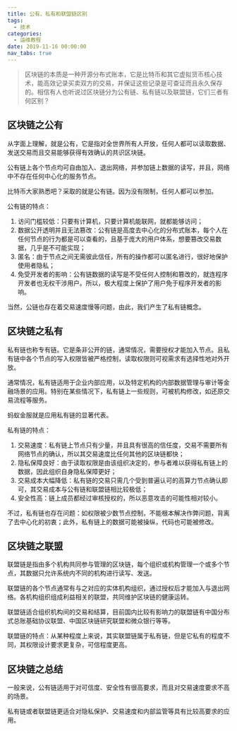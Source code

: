 ```yaml
---
title: 公有、私有和联盟链区别
tags:
  - 技术
categories:
  - 运维教程
date: 2019-11-16 00:00:00
nav_tabs: true
---
```


> 区块链的本质是一种开源分布式账本，它是比特币和其它虚拟货币核心技术，能高效记录买卖双方的交易，并保证这些记录是可查证而且永久保存的。相信有人也听说过区块链分为公有链、私有链以及联盟链，它们三者有何区别？

<!-- more -->

## 区块链之公有

从字面上理解，就是公有，它是指对全世界所有人开放，任何人都可以读取数据、发送交易而且交易能够获得有效确认的共识区块链。

公有链上各个节点均可自由加入、退出网络，并参加链上数据的读写，并且，网络中不存在任何中心化的服务节点。

比特币大家熟悉吧？采取的就是公有链。因为没有限制，任何人都可以参加。

公有链的特点：

1. 访问门槛较低：只要有计算机，只要计算机能联网，就都能够访问；
2. 数据公开透明并且无法篡改：公有链是高度去中心化的分布式账本，每个人在任何节点的行为都是可以查看的，且基于庞大的用户体系，想要篡改交易数据，几乎是不可能实现；
3. 匿名：由于节点之间无需彼此信任，所有的操作都可以匿名进行，很好地保护使用者隐私；
4. 免受开发者的影响：公有链数据的读写是不受任何人控制和篡改的，就连程序开发者也无权干涉用户。所以，极大程度上保护了用户免于程序开发者的影响。

当然，公链也存在着交易速度慢等问题，由此，我们产生了私有链概念。

## 区块链之私有

私有链也称专有链。它是条非公开的链，通常情况，需要授权才能加入节点。且私有链中各个节点的写入权限皆被严格控制，读取权限则可视需求有选择性地对外开放。

通常情况，私有链适用于企业内部应用，以及特定机构的内部数据管理与审计等金融场景的应用。特别在某些情况下，私有链上一些规则，可被机构修改，如还原交易流程等服务。

蚂蚁金服就是应用私有链的显著代表。

私有链的特点：

1. 交易速度：私有链上节点只有少量，并且具有很高的信任度，交易不需要所有网络节点的确认，所以其交易速度比任何其他的区块链都快；
2. 隐私保障良好：由于读取权限是由该组织决定的，参与者难以获得私有链上的数据，因此组织自身隐私保障更好；
3. 交易成本大幅降低：私有链的交易只需几个受到普遍认可的高算力节点确认即可，其交易成本与公有链和联盟链相比较极低；
4. 安全性高：链上成员都经过审核授权的，所以恶意攻击的可能性相对较小。

不过，私有链也存在问题：如权限被少数节点控制，不能根本解决作弊问题，背离了去中心化的初衷；此外，私有链上的数据可能被操纵，代码也可能被修改。

## 区块链之联盟

联盟链是指由多个机构共同参与管理的区块链，每个组织或机构管理一个或多个节点，其数据只允许系统内不同的机构进行读写、发送。

联盟链的各个节点通常有与之对应的实体机构组织，通过授权后才能加入与退出网络。各机构组织组成利益相关的联盟，共同维护区块链的健康运转。

联盟链适合组织机构间的交易和结算，目前国内比较有影响力的联盟链有中国分布式总账基础协议联盟、中国区块链研究联盟和微众银行等等。

联盟链的特点：从某种程度上来说，其实联盟链属于私有链，但是它私有的程度不同，其权限设计要求更复杂，可信程度更高。

## 区块链之总结

一般来说，公有链适用于对可信度、安全性有很高要求，而且对交易速度要求不高的场景。

私有链或者联盟链更适合对隐私保护、交易速度和内部监管等具有比较高要求的应用。